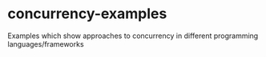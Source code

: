 concurrency-examples
====================

Examples which show approaches to concurrency in different programming languages/frameworks
